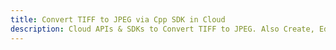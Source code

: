 ---title: Convert TIFF to JPEG via Cpp SDK in Clouddescription: Cloud APIs & SDKs to Convert TIFF to JPEG. Also Create, Edit & Render Microsoft Word & OpenOffice documents in the Cloud.---
